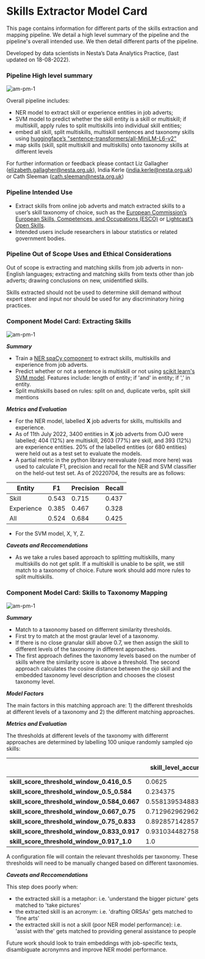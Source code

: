 # Skills Extractor Model Card

This page contains information for different parts of the skills extraction and mapping pipeline. We detail a high level summary of the pipeline and the pipeline's overall intended use. We then detail different parts of the pipeline.

Developed by data scientists in Nesta’s Data Analytics Practice, (last updated on 18-08-2022).

### Pipeline High level summary

<p><img alt="am-pm-1" src="/img/full_pipeline.jpeg" /></p>

Overall pipeline includes:

- NER model to extract skill or experience entities in job adverts;
- SVM model to predict whether the skill entity is a skill or multiskill; if multiskill, apply rules to split multiskills into individual skill entities;
- embed all skill, split multiskills, multiskill sentences and taxonomy skills using [huggingface’s "sentence-transformers/all-MiniLM-L6-v2"](https://www.google.com/url?q=https://huggingface.co/sentence-transformers/all-MiniLM-L6-v2&sa=D&source=docs&ust=1660824880413352&usg=AOvVaw2dpSwPbxZibtqIcyi7sIIT)
- map skills (skill, split multiskill and multiskills) onto taxonomy skills at different levels

For further information or feedback please contact Liz Gallagher (elizabeth.gallagher@nesta.org.uk), India Kerle (india.kerle@nesta.org.uk) or Cath Sleeman (cath.sleeman@nesta.org.uk)

### Pipeline Intended Use

- Extract skills from online job adverts and match extracted skills to a user’s skill taxonomy of choice, such as the [European Commission’s European Skills, Competences, and Occupations (ESCO)](https://esco.ec.europa.eu/en) or [Lightcast’s Open Skills](https://www.economicmodeling.com/2022/03/08/open-skills-taxonomy/#:~:text=Skills%20Taxonomy%2FOpen%20methodology%3A&text=To%20help%20everyone%20speak%20the,resumes%E2%80%94updated%20every%20two%20weeks.).
- Intended users include researchers in labour statistics or related government bodies.

### Pipeline Out of Scope Uses and Ethical Considerations

Out of scope is extracting and matching skills from job adverts in non-English languages; extracting and matching skills from texts other than job adverts; drawing conclusions on new, unidentified skills.

Skills extracted should not be used to determine skill demand without expert steer and input nor should be used for any discriminatory hiring practices.

### Component Model Card: Extracting Skills

<p><img alt="am-pm-1" src="/img/predicting_entities.jpeg" /></p>

**_Summary_**

- Train a [NER spaCy component](https://spacy.io/api/entityrecognizer) to extract skills, multiskills and experience from job adverts.
- Predict whether or not a sentence is multiskill or not using [scikit learn's SVM model](https://scikit-learn.org/stable/modules/svm.html). Features include: length of entity; if 'and' in entity; if ',' in entity.
- Split multiskills based on rules: split on and, duplicate verbs, split skill mentions

**_Metrics and Evaluation_**

- For the NER model, labelled **X** job adverts for skills, multiskills and experience.
- As of 11th July 2022, 3400 entities in **X** job adverts from OJO were labelled; 404 (12%) are multiskill, 2603 (77%) are skill, and 393 (12%) are experience entities. 20% of the labelled entities (or 680 entities) were held out as a test set to evaluate the models.
- A partial metric in the python library nerevaluate (read more here) was used to calculate F1, precision and recall for the NER and SVM classifier on the held-out test set. As of 20220704, the results are as follows:

| Entity     | F1    | Precision | Recall |
| ---------- | ----- | --------- | ------ |
| Skill      | 0.543 | 0.715     | 0.437  |
| Experience | 0.385 | 0.467     | 0.328  |
| All        | 0.524 | 0.684     | 0.425  |

- For the SVM model, X, Y, Z.

**_Caveats and Reccomendations_**

- As we take a rules based approach to splitting multiskills, many multiskills do not get split. If a multiskill is unable to be split, we still match to a taxonomy of choice. Future work should add more rules to split multiskills.

### Component Model Card: Skills to Taxonomy Mapping

<p><img alt="am-pm-1" src="/img/matching_to_taxonomy.jpeg" /></p>

**_Summary_**

- Match to a taxonomy based on differrent similarity thresholds.
- First try to match at the most graular level of a taxonomy.
- If there is no close granular skill above 0.7, we then assign the skill to different levels of the taxonomy in different approaches.
- The first approach defines the taxonomy levels based on the number of skills where the similarity score is above a threshold. The second approach calculates the cosine distance between the ojo skill and the embedded taxonomy level description and chooses the closest taxonomy level.

**_Model Factors_**

The main factors in this matching approach are: 1) the different thresholds at different levels of a taxonomy and 2) the different matching approaches.

**_Metrics and Evaluation_**

The thresholds at different levels of the taxonomy with differernt approaches are determined by labelling 100 unique randomly sampled ojo skills:

|                                              | **skill_level_accuracy** | **top\_'Level 2 preferred term'\_tax_level_accuracy** | **top\_'Level 3 preferred term'\_tax_level_accuracy** | **most_common_1_level_accuracy** | **most_common_2_level_accuracy** | **most_common_3_level_accuracy** |
| -------------------------------------------- | ------------------------ | ----------------------------------------------------- | ----------------------------------------------------- | -------------------------------- | -------------------------------- | -------------------------------- |
| **skill_score_threshold_window_0.416_0.5**   | 0.0625                   | 0.0                                                   | 0.75                                                  | 0.4375                           | 0.4375                           | 0.0                              |
| **skill_score_threshold_window_0.5_0.584**   | 0.234375                 | 0.1875                                                | 0.578125                                              | 0.6875                           | 0.6875                           | 0.640625                         |
| **skill_score_threshold_window_0.584_0.667** | 0.5581395348837210       | 0.2248062015503880                                    | 0.875968992248062                                     | 0.8992248062015500               | 0.875968992248062                | 0.875968992248062                |
| **skill_score_threshold_window_0.667_0.75**  | 0.7129629629629630       | 0.32407407407407400                                   | 0.9351851851851850                                    | 0.8888888888888890               | 0.8240740740740740               | 0.7037037037037040               |
| **skill_score_threshold_window_0.75_0.833**  | 0.8928571428571430       | 0.6607142857142860                                    | 0.9821428571428570                                    | 0.8928571428571430               | 0.8928571428571430               | 0.8928571428571430               |
| **skill_score_threshold_window_0.833_0.917** | 0.9310344827586210       | 0.5172413793103450                                    | 1.0                                                   | 0.9655172413793100               | 0.9655172413793100               | 0.896551724137931                |
| **skill_score_threshold_window_0.917_1.0**   | 1.0                      | 0.6666666666666670                                    | 1.0                                                   | 1.0                              | 1.0                              | 1.0                              |

A configuration file will contain the relevant thresholds per taxonomy. These thresholds will need to be manually changed based on different taxonomies.

**_Caveats and Reccomendations_**

This step does poorly when:

- the extracted skill is a metaphor: i.e. 'understand the bigger picture' gets matched to 'take pictures'
- the extracted skill is an acronym: i.e. 'drafting ORSAs' gets matched to 'fine arts'
- the extracted skill is not a skill (poor NER model performance): i.e. 'assist with the' gets matched to providing general assistance to people

Future work should look to train embeddings with job-specific texts, disambiguate acronymns and improve NER model performance.
